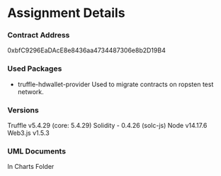# Assignment Details

### Contract Address
0xbfC9296EaDAcE8e8436aa4734487306e8b2D19B4


### Used Packages
* truffle-hdwallet-provider Used to migrate contracts on ropsten test network.

### Versions
Truffle v5.4.29 (core: 5.4.29)
Solidity - 0.4.26 (solc-js)
Node v14.17.6
Web3.js v1.5.3

### UML Documents
In Charts Folder